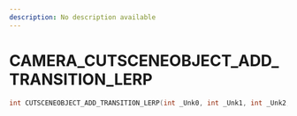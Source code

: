 ```yaml
---
description: No description available 
---
```


# CAMERA\_CUTSCENEOBJECT_ADD_TRANSITION_LERP

```cpp
int CUTSCENEOBJECT_ADD_TRANSITION_LERP(int _Unk0, int _Unk1, int _Unk2, int _Unk3, int _Unk4, int _Unk5);
```